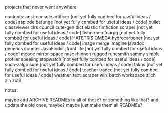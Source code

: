 projects that never went anywhere

contents:
	ansi-console
	artificer            [not yet fully combed for useful ideas / code]
	asplode
	befunge              [not yet fully combed for useful ideas / code]
	bullet
	classviewer
	clrs
	council
	cute-gen
	dict
	elastic
	fimfiction scraper   [not yet fully combed for useful ideas / code]
	fishermen
	fnarpg               [not yet fully combed for useful ideas / code]
	HATETRIS OMEGA
	hydrocarboner        [not yet fully combed for useful ideas / code]
	image merge
	imagine
	javadoc generics counter
	JavaFinder
	jfront
	life                 [not yet fully combed for useful ideas / code]
	mcode
	mirror-space
	misc
	rhinnen
	rugged
	runesmith
	sammy
	simple profiler
	speeling
	stopwatch            [not yet fully combed for useful ideas / code]
	such-zalgo
	sure                 [not yet fully combed for useful ideas / code]
	takns                [not yet fully combed for useful ideas / code]
	teacher
	trance               [not yet fully combed for useful ideas / code]
	weather_text_scraper
	win_batch
	workspace
	zilch
	zin
	zutil

notes:

maybe add ARCHIVE READMEs to all of these? or something like that? and update the old ones, maybe? maybe just make them all READMEs?